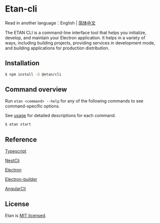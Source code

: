 # Etan-cli

Read in another language：English | [简体中文](./README_zh-CN.md) 

The ETAN CLI is a command-line interface tool that helps you initialize, develop, and maintain your Electron application. It helps in a variety of ways, including building projects, providing services in development mode, and building applications for production distribution.


## Installation

```bash
$ npm install -D @etan/cli
```

## Command overview

Run `etan <command> --help` for any of the following commands to see command-specific options.

See [usage](./docs/en_US/overview.md) for detailed descriptions for each command.

```bash
$ etan start
```

## Reference

[Typescript](https://github.com/microsoft/TypeScript)

[NestCli](https://github.com/nestjs/nest-cli)

[Electron](https://github.com/electron/electron)

[Electron-builder](https://github.com/electron-userland/electron-builder)

[AngularCli](https://github.com/angular/angular-cli)

## License

Etan is [MIT licensed](LICENSE).